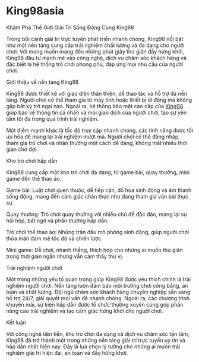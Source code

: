 # King98asia
Khám Phá Thế Giới Giải Trí Sống Động Cùng King98

Trong bối cảnh giải trí trực tuyến phát triển nhanh chóng, King98 nổi bật như một nền tảng cung cấp trải nghiệm chất lượng và đa dạng cho người chơi. Với mong muốn mang đến những phút giây thư giãn đầy hứng khởi, King98 đầu tư mạnh mẽ vào công nghệ, dịch vụ chăm sóc khách hàng và đặc biệt là hệ thống trò chơi phong phú, đáp ứng mọi nhu cầu của người chơi.

Giới thiệu về nền tảng King98

King98 được thiết kế với giao diện thân thiện, dễ thao tác và hỗ trợ đa nền tảng. Người chơi có thể tham gia từ máy tính hoặc thiết bị di động mà không gặp bất kỳ trở ngại nào. Ngoài ra, hệ thống bảo mật cao cấp của <a href=https://king98.asia> King98  </a>  giúp bảo vệ thông tin cá nhân và mọi giao dịch của người chơi, tạo sự yên tâm tối đa trong quá trình trải nghiệm.

Một điểm mạnh khác là tốc độ truy cập nhanh chóng, các tính năng được tối ưu hóa để mang lại trải nghiệm mượt mà. Người chơi có thể đăng nhập, tham gia trò chơi và nhận thưởng một cách dễ dàng, không mất nhiều thời gian chờ đợi.

Kho trò chơi hấp dẫn

King98 cung cấp một kho trò chơi đa dạng, từ game bài, quay thưởng, mini game đến thể thao ảo.

Game bài: Luật chơi quen thuộc, dễ tiếp cận, đồ họa sinh động và âm thanh sống động, mang đến cảm giác chân thực như đang tham gia ván bài thực sự.

Quay thưởng: Trò chơi quay thưởng với nhiều chủ đề độc đáo, mang lại sự hồi hộp, bất ngờ và phần thưởng hấp dẫn.

Trò chơi thể thao ảo: Những trận đấu mô phỏng sinh động, giúp người chơi thỏa mãn đam mê tốc độ và chiến lược.

Mini game: Dễ chơi, nhanh thắng, thích hợp cho những ai muốn thư giãn trong thời gian ngắn nhưng vẫn cảm thấy thú vị.

Trải nghiệm người chơi

Một trong những yếu tố quan trọng giúp King98 được yêu thích chính là trải nghiệm người chơi. Nền tảng luôn đảm bảo môi trường chơi công bằng, an toàn và chất lượng. Đội ngũ chăm sóc khách hàng chuyên nghiệp sẵn sàng hỗ trợ 24/7, giải quyết mọi vấn đề nhanh chóng. Ngoài ra, các chương trình khuyến mãi, sự kiện hấp dẫn được tổ chức thường xuyên cũng góp phần nâng cao trải nghiệm và tạo cảm giác hứng khởi cho người chơi.

Kết luận

Với công nghệ tiên tiến, kho trò chơi đa dạng và dịch vụ chăm sóc tận tâm, King98 đã trở thành một trong những nền tảng giải trí trực tuyến uy tín và hấp dẫn nhất hiện nay. Đây là lựa chọn lý tưởng cho những ai muốn trải nghiệm giải trí hiện đại, an toàn và đầy hứng khởi.
